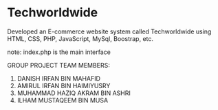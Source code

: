 # Techworldwide
Developed an E-commerce website system called Techworldwide using HTML, CSS, PHP, JavaScript, MySql, Boostrap, etc.

note: index.php is the main interface

GROUP PROJECT
TEAM MEMBERS:
1)	DANISH IRFAN BIN MAHAFID
2)	AMIRUL IRFAN BIN HAIMIYUSRY
3)	MUHAMMAD HAZIQ AKRAM BIN ASHRI
4)	ILHAM MUSTAQEEM BIN MUSA
